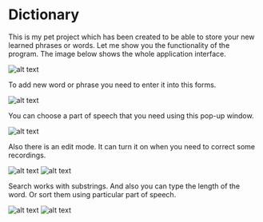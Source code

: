# Dictionary
This is my pet project which has been created to be able to store your new learned phrases or words. Let me show you the functionality of the program.
The image below shows the whole application interface.

![alt text](https://github.com/Justdek-code/Dictionary/blob/master/screenshots/main_preview.png?raw=true)

To add new word or phrase you need to enter it into this forms.

![alt text](https://github.com/Justdek-code/Dictionary/blob/master/screenshots/word_add.png?raw=true)

You can choose a part of speech that you need using this pop-up window.

![alt text](https://github.com/Justdek-code/Dictionary/blob/master/screenshots/part_of_speech.png?raw=true)

Also there is an edit mode. It can turn it on when you need to correct some recordings.

![alt text](https://github.com/Justdek-code/Dictionary/blob/master/screenshots/edit_mode.png?raw=true)
![alt text](https://github.com/Justdek-code/Dictionary/blob/master/screenshots/eddit_mode_changes.png?raw=true)

Search works with substrings. And also you can type the length of the word. Or sort them using particular part of speech.

![alt text](https://github.com/Justdek-code/Dictionary/blob/master/screenshots/search.png?raw=true)
![alt text](https://github.com/Justdek-code/Dictionary/blob/master/screenshots/search_facilities.png?raw=true)

